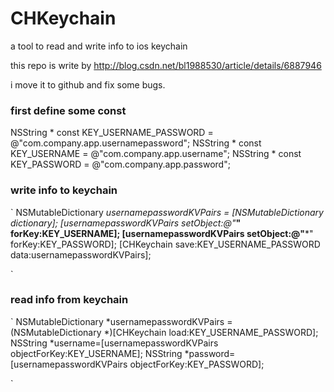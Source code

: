 CHKeychain
==========

a tool to read and write info to ios keychain

this repo is write by http://blog.csdn.net/bl1988530/article/details/6887946 

i move it to github and fix some bugs.

### first define some const

NSString * const KEY_USERNAME_PASSWORD = @"com.company.app.usernamepassword";
NSString * const KEY_USERNAME = @"com.company.app.username";
NSString * const KEY_PASSWORD = @"com.company.app.password";

### write info to keychain

`
NSMutableDictionary *usernamepasswordKVPairs = [NSMutableDictionary dictionary];
[usernamepasswordKVPairs setObject:@"***" forKey:KEY_USERNAME];
[usernamepasswordKVPairs setObject:@"***" forKey:KEY_PASSWORD];
[CHKeychain save:KEY_USERNAME_PASSWORD data:usernamepasswordKVPairs];
            
`

### read info from keychain

`
NSMutableDictionary *usernamepasswordKVPairs = (NSMutableDictionary *)[CHKeychain load:KEY_USERNAME_PASSWORD];
NSString *username=[usernamepasswordKVPairs objectForKey:KEY_USERNAME];
NSString *password=[usernamepasswordKVPairs objectForKey:KEY_PASSWORD];
    
`
